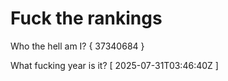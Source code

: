 # Fuck the rankings

Who the hell am I?
{ 37340684 }

What fucking year is it?
[ 2025-07-31T03:46:40Z ]
